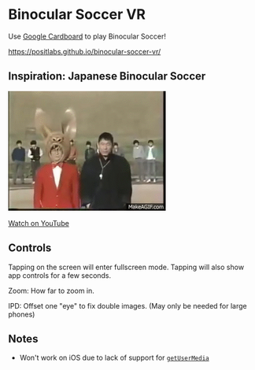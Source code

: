 # Binocular Soccer VR

Use [Google Cardboard](https://www.google.com/get/cardboard/) to play Binocular Soccer! 

https://positlabs.github.io/binocular-soccer-vr/

## Inspiration: Japanese Binocular Soccer
[![IMAGE ALT TEXT HERE](japanese-binocular-soccer.gif)](https://www.youtube.com/watch?v=-rRK7vlBG8A)

[Watch on YouTube](https://www.youtube.com/watch?v=8qh4VNuW_1w)

## Controls

Tapping on the screen will enter fullscreen mode. Tapping will also show app controls for a few seconds.

Zoom: How far to zoom in.

IPD: Offset one "eye" to fix double images. (May only be needed for large phones)

## Notes
- Won't work on iOS due to lack of support for [`getUserMedia`](http://caniuse.com/#feat=stream)
